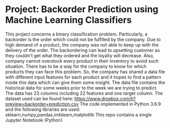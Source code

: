 # Project: Backorder Prediction using Machine Learning Classifiers
This project concerns a binary classification problem. Particularly, a backorder is the order which could not be fulfilled by the company. Due to high demand of a product, the company was not able to keep up with the delivery of the order. The backordering can lead to upsetting customer as they couldn't get what they ordered and the loyalty will decrease.
Also, company cannot overstock every product in their inventory to avoid such situation.
There has to be a way for the company to know for which products they can face this problem.
So, the company has shared a data file with different input features for each product and it hopes to find a pattern inside this data which can give them some insight.
The data file contains the historical data for some weeks prior to the week we are trying to predict.
The data has 23 columns including 22 features and one target column.
The dataset used can be found here: https://www.dropbox.com/h?preview=backorder+prediction.csv
The code implemented in Python 3.6.9 and the following libraries are used: sklearn,numpy,pandas,imblearn,matplotlib
This repo contains a single Jupyter Notebook (Python) 
